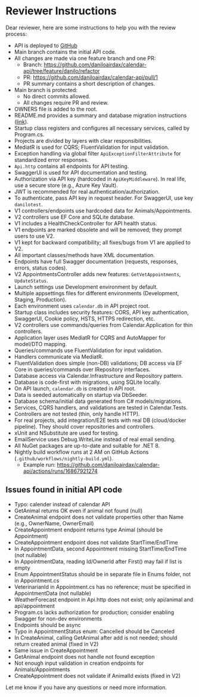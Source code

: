 # Reviewer Instructions

Dear reviewer, here are some instructions to help you with the review process:

- API is deployed to [GitHub](https://github.com/daniloairdax/calendar-api)
- Main branch contains the initial API code.
- All changes are made via one feature branch and one PR:
  - Branch: https://github.com/daniloairdax/calendar-api/tree/feature/danilo/refactor
  - PR: https://github.com/daniloairdax/calendar-api/pull/1
  - PR summary contains a short description of changes.
- Main branch is protected:
  - No direct commits allowed.
  - All changes require PR and review.
- OWNERS file is added to the root.
- README.md provides a summary and database migration instructions ([link](https://github.com/daniloairdax/calendar-api/pull/1/files#diff-b335630551682c19a781afebcf4d07bf978fb1f8ac04c6bf87428ed5106870f5)).
- Startup class registers and configures all necessary services, called by Program.cs.
- Projects are divided by layers with clear responsibilities.
- MediatR is used for CQRS; FluentValidation for input validation.
- Exception handling via global filter `ApiExceptionFilterAttribute` for standardized error responses.
- `Api.http` contains all endpoints for API testing.
- SwaggerUI is used for API documentation and testing.
- Authorization via API key (hardcoded in `ApiKeyMiddleware`). In real life, use a secure store (e.g., Azure Key Vault).
- JWT is recommended for real authentication/authorization.
- To authenticate, pass API key in request header. For SwaggerUI, use key `danilotest`.
- V1 controllers/endpoints use hardcoded data for Animals/Appointments.
- V2 controllers use EF Core and SQLite database.
- V1 includes a HealthCheckController for API health status.
- V1 endpoints are marked obsolete and will be removed; they prompt users to use V2.
- V1 kept for backward compatibility; all fixes/bugs from V1 are applied to V2.
- All important classes/methods have XML documentation.
- Endpoints have full Swagger documentation (requests, responses, errors, status codes).
- V2 AppointmentsController adds new features: `GetVetAppointments`, `UpdateStatus`.
- Launch settings use Development environment by default.
- Multiple appsettings files for different environments (Development, Staging, Production).
- Each environment uses `calendar.db` in API project root.
- Startup class includes security features: CORS, API key authentication, SwaggerUI, Cookie policy, HSTS, HTTPS redirection, etc.
- V2 controllers use commands/queries from Calendar.Application for thin controllers.
- Application layer uses MediatR for CQRS and AutoMapper for model/DTO mapping.
- Queries/commands use FluentValidation for input validation.
- Handlers communicate via MediatR.
- FluentValidation does simple (non-DB) validations; DB access via EF Core in queries/commands over IRepository interfaces.
- Database access via Calendar.Infrastructure and Repository pattern.
- Database is code-first with migrations, using SQLite locally.
- On API launch, `calendar.db` is created in API root.
- Data is seeded automatically on startup via DbSeeder.
- Database schema/initial data generated from C# models/migrations.
- Services, CQRS handlers, and validations are tested in Calendar.Tests.
- Controllers are not tested (thin, only handle HTTP).
- For real projects, add integration/E2E tests with real DB (cloud/docker pipeline). They should cover repositories and controllers.
- xUnit and NSubstitute are used for testing.
- EmailService uses Debug.WriteLine instead of real email sending.
- All NuGet packages are up-to-date and suitable for .NET 8.
- Nightly build workflow runs at 2 AM on GitHub Actions (`.github/workflows/nightly-build.yml`).
  - Example run: https://github.com/daniloairdax/calendar-api/actions/runs/16867921274

## Issues found in initial API code
- Typo: calender instead of calendar API
- GetAnimal returns OK even if animal not found (null)
- CreateAnimal endpoint does not validate properties other than Name (e.g., OwnerName, OwnerEmail)
- CreateAppointment endpoint returns type Animal (should be Appointment)
- CreateAppointment endpoint does not validate StartTime/EndTime
- In AppointmentData, second Appointment missing StartTime/EndTime (not nullable)
- In AppointmentData, reading Id/OwnerId after First() may fail if list is empty
- Enum AppointmentStatus should be in separate file in Enums folder, not in Appointment.cs
- VeterinarianId in Appointment.cs has no reference; must be specified in AppointmentData (not nullable)
- WeatherForecast endpoint in Api.http does not exist; only api/animal and api/appointment
- Program.cs lacks authorization for production; consider enabling Swagger for non-dev environments
- Endpoints should be async
- Typo in AppointmentStatus enum: Cancelled should be Canceled
- In CreateAnimal, calling GetAnimal after add is not needed; should return created animal (fixed in V2)
- Same issue in CreateAppointment
- GetAnimal endpoint does not handle not found exception
- Not enough input validation in creation endpoints for Animals/Appointments
- CreateAppointment does not validate if AnimalId exists (fixed in V2)

Let me know if you have any questions or need more information.